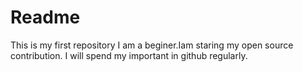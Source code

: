 # Readme
This is my first repository
I am a beginer.Iam staring my  open source contribution.
I will spend my important in github regularly.
